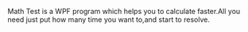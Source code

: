 Math Test is a WPF program which helps you to calculate faster.All you need just put how many time you want to,and start to resolve.
